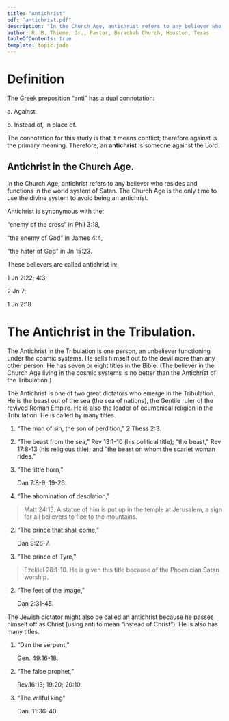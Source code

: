 ```yaml
---
title: "Antichrist"
pdf: "antichrist.pdf"
description: "In the Church Age, antichrist refers to any believer who resides and functions in the world system of Satan."
author: R. B. Thieme, Jr., Pastor, Berachah Church, Houston, Texas
tableOfContents: true
template: topic.jade
---
```


# Definition

The Greek preposition “anti” has a dual connotation:

a. Against.

b. Instead of, in place of.

The connotation for this study is that it means conflict; therefore against is the primary meaning. Therefore, an **antichrist** is someone against the Lord.

## Antichrist in the Church Age.

In the Church Age, antichrist refers to any believer who resides and functions in the world system of Satan. The Church Age is the only time to use the divine system to avoid being an antichrist.

Antichrist is synonymous with the:

“enemy of the cross” in Phil 3:18,

“the enemy of God” in James 4:4,

“the hater of God” in Jn 15:23.

These believers are called antichrist in:

1 Jn 2:22; 4:3;

2 Jn 7;

1 Jn 2:18

# The Antichrist in the Tribulation.

The Antichrist in the Tribulation is one person, an unbeliever functioning under the cosmic systems. He sells himself out to the devil more than any other person. He has seven or eight titles in the Bible. (The believer in the Church Age living in the cosmic systems is no better than the Antichrist of the Tribulation.)

The Antichrist is one of two great dictators who emerge in the Tribulation. He is the beast out of the sea (the sea of nations), the Gentile ruler of the revived Roman Empire. He is also the leader of ecumenical religion in the Tribulation. He is called by many titles.

1.  “The man of sin, the son of perdition,” 2 Thess 2:3.

2.  “The beast from the sea,” Rev 13:1-10 (his political title); “the beast,” Rev 17:8-13 (his religious title); and “the beast on whom the     scarlet woman rides.”

2.  “The little horn,”

    Dan 7:8-9; 19-26.

2.  “The abomination of desolation,”

> Matt 24:15. A statue of him is put up in the temple at Jerusalem, a     sign for all believers to flee to the mountains.

2.  “The prince that shall come,”

    Dan 9:26-7.

2.  “The prince of Tyre,”

> Ezekiel 28:1-10. He is given this title because of the Phoenician     Satan worship.

2.  “The feet of the image,”

    Dan 2:31-45.

The Jewish dictator might also be called an antichrist because he passes himself off as Christ (using anti to mean “instead of Christ”). He is also has many titles.

1.  “Dan the serpent,”

    Gen. 49:16-18.

2.  “The false prophet,”

    Rev.16:13; 19:20; 20:10.

2.  “The willful king”
  
    Dan. 11:36-40.
